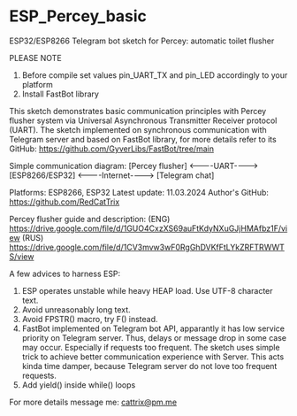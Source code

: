 # ESP_Percey_basic
ESP32/ESP8266 Telegram bot sketch for Percey: automatic toilet flusher

PLEASE NOTE

1) Before compile set values pin_UART_TX and pin_LED accordingly to your platform
2) Install FastBot library


This sketch demonstrates basic communication principles with Percey flusher system via Universal Asynchronous Transmitter Receiver protocol (UART).
The sketch implemented on synchronous communication with Telegram server and based on FastBot library, for more details refer to its GitHub: https://github.com/GyverLibs/FastBot/tree/main

Simple communication diagram:
[Percey flusher] <----UART----> [ESP8266/ESP32] <----Internet----> [Telegram chat]


Platforms: ESP8266, ESP32
Latest update: 11.03.2024
Author's GitHub: https://github.com/RedCatTrix

Percey flusher guide and description: 
(ENG) https://drive.google.com/file/d/1GUO4CxzXS69auFtKdyNXuGJjHMAfbz1F/view
(RUS) https://drive.google.com/file/d/1CV3mvw3wF0RgGhDVKfFtLYkZRFTRWWTS/view


A few advices to harness ESP:

1) ESP operates unstable while heavy HEAP load. Use UTF-8 character text.
2) Avoid unreasonably long text.
3) Avoid FPSTR() macro, try F() instead.
4) FastBot implemented on Telegram bot API, apparantly it has low service priority on Telegram server. 
   Thus, delays or message drop in some case may occur. Especially if requests too frequent.
   The sketch uses simple trick to achieve better communication experience with Server.
   This acts kinda time damper, because Telegram server do not love too frequent requests.
5) Add yield() inside while() loops


For more details message me: cattrix@pm.me
